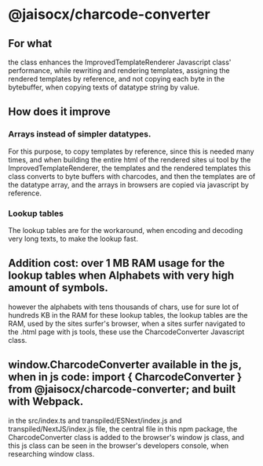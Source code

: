 # @jaisocx/charcode-converter


## For what
the class enhances the ImprovedTemplateRenderer Javascript class' performance,
while rewriting and rendering templates,
assigning the rendered templates by reference,
and not copying each byte in the bytebuffer, when copying texts of datatype string by value.


## How does it improve

### Arrays instead of simpler datatypes.
For this purpose, to copy templates by reference,
since this is needed many times, and when building the entire html of the rendered sites ui tool by the ImprovedTemplateRenderer,
the templates and the rendered templates this class converts to byte buffers with charcodes, and then the templates are of the datatype array,
and the arrays in browsers are copied via javascript by reference.


### Lookup tables
The lookup tables are for the workaround, when encoding and decoding very long texts,
to make the lookup fast.


## Addition cost: over 1 MB RAM usage for the lookup tables when Alphabets with very high amount of symbols.
however the alphabets with tens thousands of chars, use for sure lot of hundreds KB in the RAM for these lookup tables,
the lookup tables are the RAM, used by the sites surfer's browser, when a sites surfer navigated to the .html page with js tools, these use the CharcodeConverter Javascript class. 


## window.CharcodeConverter available in the js, when in js code: import { CharcodeConverter } from @jaisocx/charcode-converter; and built with Webpack.
in the src/index.ts and transpiled/ESNext/index.js and transpiled/NextJS/index.js file, the central file in this npm package,
the CharcodeConverter class is added to the browser's window js class,
and this js class can be seen in the browser's developers console, 
when researching window class.



